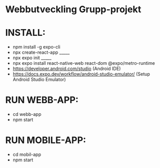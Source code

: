 # Webbutveckling Grupp-projekt

# INSTALL: 
- npm install -g expo-cli
- npx create-react-app _____
- npx expo init _____
- npx expo install react-native-web react-dom @expo/metro-runtime
- https://developer.android.com/studio (Android IDE)
- https://docs.expo.dev/workflow/android-studio-emulator/ (Setup Android Studio Emulator)

# RUN WEBB-APP: 
- cd webb-app
- npm start

# RUN MOBILE-APP:
- cd mobil-app
- npm start

